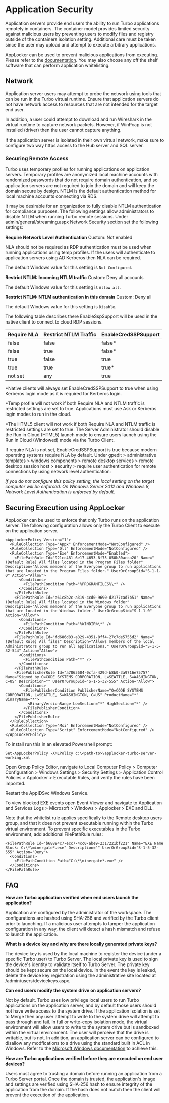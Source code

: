 # Application Security

Application servers provide end users the ability to run Turbo applications remotely in containers. The container model provides limited security against malicious users by preventing users to modify files and registry outside of the containers isolation setting. Additional care must be taken since the user may  upload and attempt to execute arbitrary applications.

AppLocker can be used to prevent malicious applications from executing. Please refer to the [documentation](https://docs.microsoft.com/en-us/windows/security/threat-protection/windows-defender-application-control/applocker/applocker-overview). You may also choose any off the shelf software that can perform application whitelisting. 

## Network

Application server users may attempt to probe the network using tools that can be run in the Turbo virtual runtime. Ensure that application servers do not have network access to resources that are not intended for the target end user. 

In addition, a user could attempt to download and run Wireshark in the virtual runtime to capture network packets. However, if WinPcap is not installed (driver) then the user cannot capture anything.

If the application server is isolated in their own virtual network, make sure to configure two way https access to the Hub server and SQL server.

### Securing Remote Access

Turbo uses temporary profiles for running applications on application servers. Temporary profiles are anonymized local machine accounts with randomized passwords that do not require domain authentication, and so application servers are not required to join the domain and will keep the domain secure by design. NTLM is the default authentication method for local machine accounts connecting via RDS.

It may be desirable for an organization to fully disable NTLM authentication for compliance purposes. The following settings allow administrators to disable NTLM when running Turbo remote sessions. Under admin/general/streaming.aspx Network Security section set the following settings:

__Require Network Level Authentication__
Custom: Not enabled

NLA should not be required as RDP authentication must be used when running applications using temp profiles. If the users will authenticate to application servers using AD Kerberos then NLA can be required.

The default Windows value for this setting is `Not Configured`.

__Restrict NTLM: Incoming NTLM traffic__
Custom: Deny all accounts

The default Windows value for this setting is `Allow all`.

__Restrict NTLM: NTLM authentication in this domain__
Custom: Deny all

The default Windows value for this setting is `Disable`.

The following table describes there EnableSspSupport will be used in the native client to connect to cloud RDP sessions.

| Require NLA | Restrict NTLM Traffic | EnableCredSSPSupport |
| ----------- | --------------------- | -------------------- |
| false       | false                 | false*               |
| false       | true                  | false*               |
| true        | false                 | true                 |
| true        | true                  | true*                |
| not set     | any                   | true                 |

*Native clients will always set EnableCredSSPSupport to true when using Kerberos login mode as it is required for Kerberos login.

*Temp profile will not work if both Require NLA and NTLM traffic is restricted settings are set to true. Applications must use Ask or Kerberos login modes to run in the cloud.

*The HTML5 client will not work if both Require NLA and NTLM traffic is restricted settings are set to true. The Server Administrator should disable the Run in Cloud (HTML5) launch mode to ensure users launch using the Run in Cloud (Windowed) mode via the Turbo Client.

If require NLA is not set, EnableCredSSPSupport is true because modern operating systems require NLA by default. Under gpedit > administrative templates > windows components > remote desktop services > remote desktop session host > security > require user authentication for remote connections by using network level authentication:

*If you do not configure this policy setting, the local setting on the target computer will be enforced. On Windows Server 2012 and Windows 8, Network Level Authentication is enforced by default.*

## Securing Execution using AppLocker

AppLocker can be used to enforce that only Turbo runs on the application server. The following configuration allows only the Turbo Client to execute on the application server.

```
<AppLockerPolicy Version="1">
  <RuleCollection Type="Appx" EnforcementMode="NotConfigured" />
  <RuleCollection Type="Dll" EnforcementMode="NotConfigured" />
  <RuleCollection Type="Exe" EnforcementMode="Enabled">
    <FilePathRule Id="921cc481-6e17-4653-8f75-050b80acca20" Name="(Default Rule) All files located in the Program Files folder" Description="Allows members of the Everyone group to run applications that are located in the Program Files folder." UserOrGroupSid="S-1-1-0" Action="Allow">
      <Conditions>
        <FilePathCondition Path="%PROGRAMFILES%\*" />
      </Conditions>
    </FilePathRule>
    <FilePathRule Id="a61c8b2c-a319-4cd0-9690-d2177cad7b51" Name="(Default Rule) All files located in the Windows folder" Description="Allows members of the Everyone group to run applications that are located in the Windows folder." UserOrGroupSid="S-1-1-0" Action="Allow">
      <Conditions>
        <FilePathCondition Path="%WINDIR%\*" />
      </Conditions>
    </FilePathRule>
    <FilePathRule Id="fd686d83-a829-4351-8ff4-27c7de5755d2" Name="(Default Rule) All files" Description="Allows members of the local Administrators group to run all applications." UserOrGroupSid="S-1-5-32-544" Action="Allow">
      <Conditions>
        <FilePathCondition Path="*" />
      </Conditions>
    </FilePathRule>
    <FilePublisherRule Id="a7863604-0cfa-429d-b8b0-3a9716e75757" Name="Signed by O=CODE SYSTEMS CORPORATION, L=SEATTLE, S=WASHINGTON, C=US" Description="" UserOrGroupSid="S-1-5-32-555" Action="Allow">
      <Conditions>
        <FilePublisherCondition PublisherName="O=CODE SYSTEMS CORPORATION, L=SEATTLE, S=WASHINGTON, C=US" ProductName="*" BinaryName="*">
          <BinaryVersionRange LowSection="*" HighSection="*" />
        </FilePublisherCondition>
      </Conditions>
    </FilePublisherRule>
  </RuleCollection>
  <RuleCollection Type="Msi" EnforcementMode="NotConfigured" />
  <RuleCollection Type="Script" EnforcementMode="NotConfigured" />
</AppLockerPolicy>
```

To install run this in an elevated Powershell prompt:

```
Set-AppLockerPolicy -XMLPolicy c:\<path-to>\applocker-turbo-server-working.xml
```

Open Group Policy Editor, navigate to Local Computer Policy > Computer Configuration > Windows Settings > Security Settings > Application Control Policies > Applocker > Executable Rules, and verify the rules have been imported.

Restart the AppIDSvc Windows Service.

To view blocked EXE events open Event Viewer and navigate to Application and Services Logs > Microsoft > Windows > Applocker > EXE and DLL.

Note that the whitelist rule applies specifically to the Remote desktop users group, and that it does not prevent executable running within the Turbo virtual environment. To prevent specific executables in the Turbo environment, add additional FilePathRule rules:

```
<FilePathRule Id="b68894c7-ecc7-4cc0-abe9-2317221bf221" Name="EXE Name Block: C:\*\minergate*.exe" Description="" UserOrGroupSid="S-1-5-32-555" Action="Deny">
  <Conditions>
    <FilePathCondition Path="C:\*\minergate*.exe" />
  </Conditions>
</FilePathRule>    
```

## FAQ

__How are Turbo application verified when end users launch the application?__

Application are configured by the administrator of the workspace. The configurations are hashed using SHA-256 and verified by the Turbo client prior to launching. If a malicious user attempts to tamper the application configuration in any way, the client will detect a hash mismatch and refuse to launch the application.

__What is a device key and why are there locally generated private keys?__

The device key is used by the local machine to register the device (under a specific Turbo user) to Turbo Server. The local private key is used to sign the device's identity to validate itself to Turbo Server. The private key should be kept secure on the local device. In the event the key is leaked, delete the device key registration using the administrative site located at /admin/users/devicekeys.aspx.

__Can end users modify the system drive on application servers?__

Not by default. Turbo uses low privilege local users to run Turbo applications on the application server, and by default those users should not have write access to the system drive. If the application isolation is set to Merge then any user attempt to write to the system drive will attempt to pass through and fail. In full or write-copy isolation mode, the virtual environment will allow users to write to the system drive but is sandboxed within the virtual environment. The user will perceive that the drive is writable, but is not. In addition, an application server can be configured to disallow any modfications to a drive using the standard built in ACL in Windows. Refer to the [Microsoft Windows documentation](https://docs.microsoft.com/en-us/previous-versions/windows/it-pro/windows-server-2008-R2-and-2008/cc770962(v=ws.11)) to achieve this.

__How are Turbo applications verified before they are executed on end user devices?__

Users must agree to trusting a domain before running an application from a Turbo Server portal. Once the domain is trusted, the application's image and settings are verified using SHA-256 hash to ensure integrity of the application from the domain. If the hash does not match then the client will prevent the execution of the application.